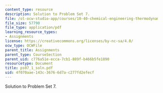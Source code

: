```yaml
---
content_type: resource
description: Solution to Problem Set 7.
file: /ol-ocw-studio-app/courses/10-40-chemical-engineering-thermodynamics-fall-2003/4f070aae143c36766d7ac277fd2efecf_ps07_1_soln.pdf
file_size: 57790
file_type: application/pdf
learning_resource_types:
- Assignments
license: https://creativecommons.org/licenses/by-nc-sa/4.0/
ocw_type: OCWFile
parent_title: Assignments
parent_type: CourseSection
parent_uid: c776a51e-ecca-7cb1-889f-b466b5fe1890
resourcetype: Document
title: ps07_1_soln.pdf
uid: 4f070aae-143c-3676-6d7a-c277fd2efecf
---
```

Solution to Problem Set 7.
